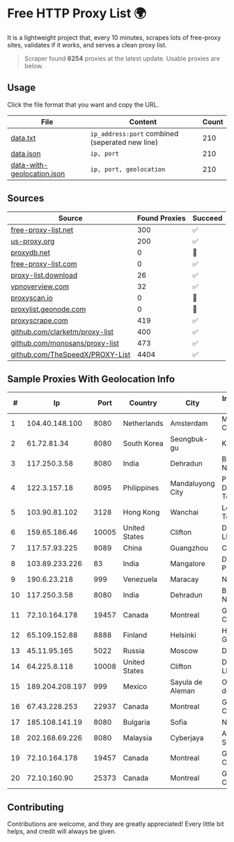 
# Free HTTP Proxy List 🌍

It is a lightweight project that, every 10 minutes, scrapes lots of free-proxy sites, validates if it works, and serves a clean proxy list.


> Scraper found **6254** proxies at the latest update. Usable proxies are below.

## Usage

Click the file format that you want and copy the URL.


|File|Content|Count|
|----|-------|-----|
|[data.txt](https://raw.githubusercontent.com/themiralay/Proxy-List-World/master/data.txt)|`ip_address:port` combined (seperated new line)|210|
|[data.json](https://raw.githubusercontent.com/themiralay/Proxy-List-World/master/data.json)|`ip, port`|210|
|[data-with-geolocation.json](https://raw.githubusercontent.com/themiralay/Proxy-List-World/master/data-with-geolocation.json)|`ip, port, geolocation`|210|

## Sources

|Source|Found Proxies|Succeed|
|------|-------------|-------|
|[free-proxy-list.net](https://free-proxy-list.net)|300|✅|
|[us-proxy.org](https://www.us-proxy.org)|200|✅|
|[proxydb.net](http://proxydb.net)|0|🚫|
|[free-proxy-list.com](https://free-proxy-list.com/?page=&port=&type%5B%5D=http&type%5B%5D=https&up_time=0&search=Search)|0|✅|
|[proxy-list.download](https://www.proxy-list.download/HTTP)|26|✅|
|[vpnoverview.com](https://vpnoverview.com/privacy/anonymous-browsing/free-proxy-servers)|32|✅|
|[proxyscan.io](https://www.proxyscan.io)|0|🚫|
|[proxylist.geonode.com](https://proxylist.geonode.com/api/proxy-list?limit=300&page=1&sort_by=lastChecked&sort_type=desc&protocols=http,https)|0|🚫|
|[proxyscrape.com](https://api.proxyscrape.com/v2/?request=displayproxies&protocol=http&timeout=10000&country=all&ssl=all&anonymity=all)|419|✅|
|[github.com/clarketm/proxy-list](https://raw.githubusercontent.com/clarketm/proxy-list/master/proxy-list-raw.txt)|400|✅|
|[github.com/monosans/proxy-list](https://raw.githubusercontent.com/monosans/proxy-list/main/proxies/http.txt)|473|✅|
|[github.com/TheSpeedX/PROXY-List](https://raw.githubusercontent.com/TheSpeedX/PROXY-List/master/http.txt)|4404|✅|


## Sample Proxies With Geolocation Info

|#|Ip|Port|Country|City|Internet Service Provider|
|-|--|----|-------|----|-------------------------|
|1|104.40.148.100|8080|Netherlands|Amsterdam|Microsoft Corporation|
|2|61.72.81.34|8080|South Korea|Seongbuk-gu|Korea Telecom|
|3|117.250.3.58|8080|India|Dehradun|Bharat Sanchar Nigam Ltd|
|4|122.3.157.18|8095|Philippines|Mandaluyong City|Philippine Long Distance Telephone Co.|
|5|103.90.81.102|3128|Hong Kong|Wanchai|Lonlife Technology Co.|
|6|159.65.186.46|10005|United States|Clifton|DigitalOcean, LLC|
|7|117.57.93.225|8089|China|Guangzhou|Chinanet|
|8|103.89.233.226|83|India|Mangalore|Deenet Services Pvt Ltd|
|9|190.6.23.218|999|Venezuela|Maracay|Net Uno|
|10|117.250.3.58|8080|India|Dehradun|Bharat Sanchar Nigam Ltd|
|11|72.10.164.178|19457|Canada|Montreal|GloboTech Communications|
|12|65.109.152.88|8888|Finland|Helsinki|Hetzner Online GmbH|
|13|45.11.95.165|5022|Russia|Moscow|Delta Ltd|
|14|64.225.8.118|10008|United States|Clifton|DigitalOcean, LLC|
|15|189.204.208.197|999|Mexico|Sayula de Aleman|Operbes, S.A. de C.V.|
|16|67.43.228.253|22937|Canada|Montreal|GloboTech Communications|
|17|185.108.141.19|8080|Bulgaria|Sofia|NetX|
|18|202.168.69.226|8080|Malaysia|Cyberjaya|Allo Technology Sdn. Bhd.|
|19|72.10.164.178|19457|Canada|Montreal|GloboTech Communications|
|20|72.10.160.90|25373|Canada|Montreal|GloboTech Communications|



## Contributing

Contributions are welcome, and they are greatly appreciated! Every
little bit helps, and credit will always be given.

